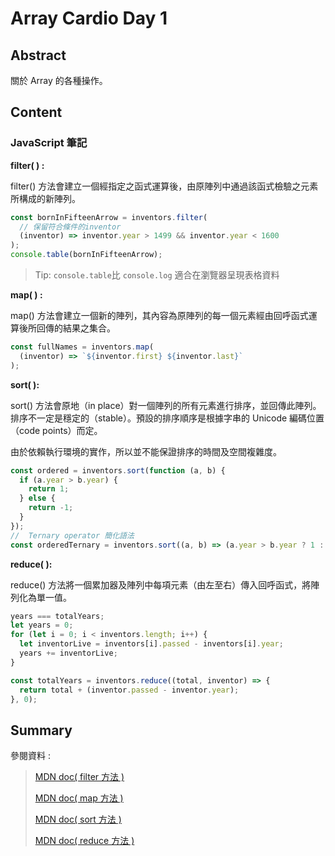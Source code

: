 # Array Cardio Day 1

## Abstract

關於 Array 的各種操作。

## Content

### JavaScript 筆記

**filter( ) :**

filter() 方法會建立一個經指定之函式運算後，由原陣列中通過該函式檢驗之元素所構成的新陣列。

```javascript
const bornInFifteenArrow = inventors.filter(
  // 保留符合條件的inventor
  (inventor) => inventor.year > 1499 && inventor.year < 1600
);
console.table(bornInFifteenArrow);
```

> Tip: `console.table`比 `console.log` 適合在瀏覽器呈現表格資料

**map( ) :**

map() 方法會建立一個新的陣列，其內容為原陣列的每一個元素經由回呼函式運算後所回傳的結果之集合。

```javascript
const fullNames = inventors.map(
  (inventor) => `${inventor.first} ${inventor.last}`
);
```

**sort( ):**

sort() 方法會原地（in place）對一個陣列的所有元素進行排序，並回傳此陣列。排序不一定是穩定的（stable）。預設的排序順序是根據字串的 Unicode 編碼位置（code points）而定。

由於依賴執行環境的實作，所以並不能保證排序的時間及空間複雜度。

```javascript
const ordered = inventors.sort(function (a, b) {
  if (a.year > b.year) {
    return 1;
  } else {
    return -1;
  }
});
//  Ternary operator 簡化語法
const orderedTernary = inventors.sort((a, b) => (a.year > b.year ? 1 : -1));
```

**reduce( ):**

reduce() 方法將一個累加器及陣列中每項元素（由左至右）傳入回呼函式，將陣列化為單一值。

```javascript
years === totalYears;
let years = 0;
for (let i = 0; i < inventors.length; i++) {
  let inventorLive = inventors[i].passed - inventors[i].year;
  years += inventorLive;
}

const totalYears = inventors.reduce((total, inventor) => {
  return total + (inventor.passed - inventor.year);
}, 0);
```

## Summary

參閱資料 :

> [MDN doc( filter 方法 )](https://developer.mozilla.org/zh-TW/docs/Web/JavaScript/Reference/Global_Objects/Array/filter)
>
> [MDN doc( map 方法 )](https://developer.mozilla.org/en-US/docs/Web/JavaScript/Reference/Global_Objects/Array/map)
>
> [MDN doc( sort 方法 )](https://developer.mozilla.org/en-US/docs/Web/JavaScript/Reference/Global_Objects/Array/sort)
>
> [MDN doc( reduce 方法 )](https://developer.mozilla.org/zh-TW/docs/Web/JavaScript/Reference/Global_Objects/Array/reduce)
